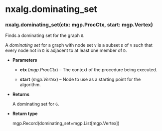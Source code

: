 # nxalg.dominating_set


### nxalg.dominating_set(ctx: mgp.ProcCtx, start: mgp.Vertex)
Finds a dominating set for the graph `G`.

A *dominating set* for a graph with node set `V` is a subset `D` of
`V` such that every node not in `D` is adjacent to at least one
member of `D`.


* **Parameters**

    
    * **ctx** (*mgp.ProcCtx*) – The context of the procedure being executed.


    * **start** (*mgp.Vertex*) – Node to use as a starting point for the algorithm.



* **Returns**

    A dominating set for `G`.



* **Return type**

    mgp.Record(dominating_set=mgp.List[mgp.Vertex])
